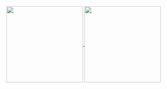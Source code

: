 <a href="https://github.com/cymophic/github-readme-stats">
  <img height=200 align="center" src="https://github-readme-stats.vercel.app/api?username=cymophic&bg_color=333333&title_color=E4E4E4&text_color=838383" />
</a>
<a href="https://github.com/cymophic/convoychat">
  <img height=200 align="center" src="https://github-readme-stats.vercel.app/api/top-langs?username=cymophic&layout=compact&langs_count=8&card_width=320&bg_color=333333&title_color=E4E4E4&text_color=838383" />
</a>
